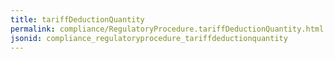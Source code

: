 ```yaml
---
title: tariffDeductionQuantity
permalink: compliance/RegulatoryProcedure.tariffDeductionQuantity.html
jsonid: compliance_regulatoryprocedure_tariffdeductionquantity
---
```

